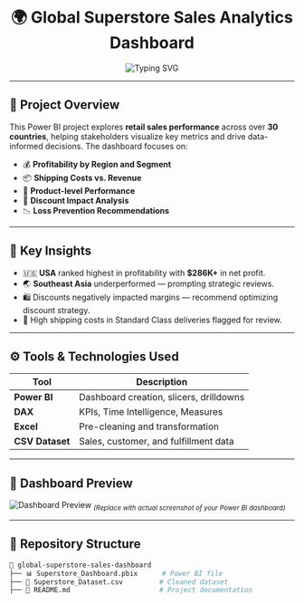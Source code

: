 <h1 align="center">
🌍 Global Superstore Sales Analytics Dashboard
</h1>

<p align="center">
  <img src="https://readme-typing-svg.herokuapp.com?font=Fira+Code&size=22&duration=4000&pause=1000&center=true&vCenter=true&width=600&lines=Capstone+Project+by+Ibrahim+Adekolu;Power+BI+%7C+Profitability+%7C+Geographic+Insights;Product+Performance+%7C+Shipping+Costs;Data+Storytelling+%7C+Business+KPIs" alt="Typing SVG" />
</p>

---

## 🧾 Project Overview

This Power BI project explores **retail sales performance** across over **30 countries**, helping stakeholders visualize key metrics and drive data-informed decisions. The dashboard focuses on:

- 💰 **Profitability by Region and Segment**
- 📦 **Shipping Costs vs. Revenue**
- 🛒 **Product-level Performance**
- 🎯 **Discount Impact Analysis**
- 📉 **Loss Prevention Recommendations**

---

## 🌟 Key Insights

- 🇺🇸 **USA** ranked highest in profitability with **$286K+** in net profit.
- 🌏 **Southeast Asia** underperformed — prompting strategic reviews.
- 🛍️ Discounts negatively impacted margins — recommend optimizing discount strategy.
- 🚚 High shipping costs in Standard Class deliveries flagged for review.

---

## ⚙️ Tools & Technologies Used

| Tool            | Description                             |
|-----------------|-----------------------------------------|
| **Power BI**    | Dashboard creation, slicers, drilldowns |
| **DAX**         | KPIs, Time Intelligence, Measures       |
| **Excel**       | Pre-cleaning and transformation         |
| **CSV Dataset** | Sales, customer, and fulfillment data   |

---

## 📸 Dashboard Preview

![Dashboard Preview](https://your-dashboard-image-link.com)
<sub><i>(Replace with actual screenshot of your Power BI dashboard)</i></sub>

---

## 📁 Repository Structure

```bash
📁 global-superstore-sales-dashboard
├── 📊 Superstore_Dashboard.pbix      # Power BI file
├── 📄 Superstore_Dataset.csv         # Cleaned dataset
├── 📝 README.md                      # Project documentation
